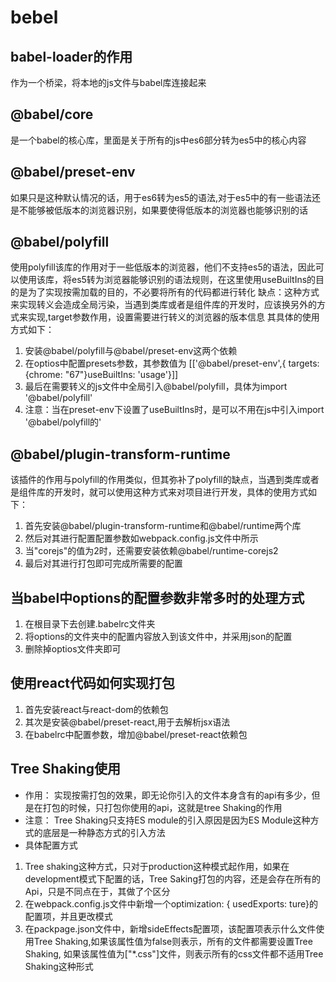 # bebel
## babel-loader的作用
作为一个桥梁，将本地的js文件与babel库连接起来
## @babel/core
是一个babel的核心库，里面是关于所有的js中es6部分转为es5中的核心内容
## @babel/preset-env
如果只是这种默认情况的话，用于es6转为es5的语法,对于es5中的有一些语法还是不能够被低版本的浏览器识别，如果要使得低版本的浏览器也能够识别的话
## @babel/polyfill
使用polyfill该库的作用对于一些低版本的浏览器，他们不支持es5的语法，因此可以使用该库，将es5转为浏览器能够识别的语法规则，在这里使用useBuiltIns的目的是为了实现按需加载的目的，不必要将所有的代码都进行转化
缺点：这种方式来实现转义会造成全局污染，当遇到类库或者是组件库的开发时，应该换另外的方式来实现,target参数作用，设置需要进行转义的浏览器的版本信息
其具体的使用方式如下：
1. 安装@babel/polyfill与@babel/preset-env这两个依赖
2. 在optios中配置presets参数，其参数值为 [['@babel/preset-env',{ targets: {chrome: "67"}useBuiltIns: 'usage'}]]
3. 最后在需要转义的js文件中全局引入@babel/polyfill，具体为import '@babel/polyfill'
4. 注意：当在preset-env下设置了useBuiltIns时，是可以不用在js中引入import '@babel/polyfill的'
## @babel/plugin-transform-runtime
该插件的作用与polyfill的作用类似，但其弥补了polyfill的缺点，当遇到类库或者是组件库的开发时，就可以使用这种方式来对项目进行开发，具体的使用方式如下：
1. 首先安装@babel/plugin-transform-runtime和@babel/runtime两个库
2. 然后对其进行配置配置参数如webpack.config.js文件中所示
3. 当"corejs"的值为2时，还需要安装依赖@babel/runtime-corejs2
4. 最后对其进行打包即可完成所需要的配置
## 当babel中options的配置参数非常多时的处理方式
1. 在根目录下去创建.babelrc文件夹
2. 将options的文件夹中的配置内容放入到该文件中，并采用json的配置
3. 删除掉optios文件夹即可
## 使用react代码如何实现打包
1. 首先安装react与react-dom的依赖包
2. 其次是安装@babel/preset-react,用于去解析jsx语法
3. 在babelrc中配置参数，增加@babel/preset-react依赖包
## Tree Shaking使用
* 作用： 实现按需打包的效果，即无论你引入的文件本身含有的api有多少，但是在打包的时候，只打包你使用的api，这就是tree Shaking的作用
* 注意： Tree Shaking只支持ES module的引入原因是因为ES Module这种方式的底层是一种静态方式的引入方法
* 具体配置方式
1. Tree shaking这种方式，只对于production这种模式起作用，如果在development模式下配置的话，Tree Saking打包的内容，还是会存在所有的Api，只是不同点在于，其做了个区分
2. 在webpack.config.js文件中新增一个optimization: { usedExports: ture}的配置项，并且更改模式
3. 在packpage.json文件中，新增sideEffects配置项，该配置项表示什么文件使用Tree Shaking,如果该属性值为false则表示，所有的文件都需要设置Tree Shaking, 如果该属性值为["*.css"]文件，则表示所有的css文件都不适用Tree Shaking这种形式


